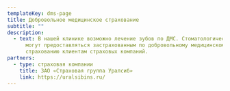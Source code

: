 ```yaml
---
templateKey: dms-page
title: Добровольное медицинское страхование
subtitle: ""
description:
  - text: В нашей клинике возможно лечение зубов по ДМС. Стоматологические услуги
      могут предоставляться застрахованным по добровольному медицинскому
      страхованию клиентам страховых компаний.
partners:
  - type: страховая компании
    title: ЗАО «Страховая группа Уралсиб»
    link: https://uralsibins.ru/
---
```

